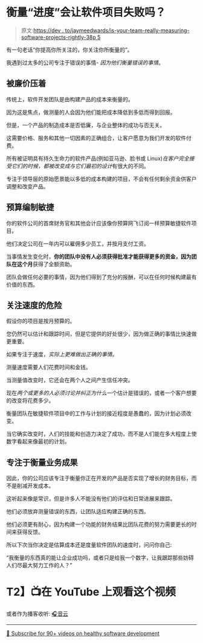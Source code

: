 # 衡量“进度”会让软件项目失败吗？

> 原文:[https://dev . to/jaymeedwards/is-your-team-really-measuring-software-projects-rightly-38p 5](https://dev.to/jaymeedwards/is-your-team-really-measuring-software-projects-correctly-38p5)

有一句老话“你提高你所关注的，你关注你所衡量的”。

我遇到过太多的公司专注于错误的事情- *因为他们衡量错误的事情*。

## [](#the-pressure-to-be-cheap)被廉价压着

传统上，软件开发团队是由构建产品的成本来衡量的。

因为这是焦点，做测量的人会因为他们能把成本降低到多低而得到回报。

但是，一个产品的制造成本是否低廉，与企业整体的成功与否无关。

这需要价格、服务和其他一切因素的正确组合，让客户愿意为我们开发的软件付费。

所有被证明具有持久生命力的软件产品(例如亚马逊、脸书或 Linux)*在客户完全接受它们的时候，都被改变成与它们最初的设计*有很大的不同。

专注于领导层的原始愿景能以多低的成本构建的项目，不会有任何剩余资金供客户调整和改变产品。

## [](#budgeting-agile)预算编制敏捷

你的软件公司的首席财务官和其他会计应该像你预算网飞订阅一样预算敏捷软件项目。

他们决定公司在一年内可以雇佣多少员工，并按月支付工资。

当事情发生变化时，**你的团队中没有人必须获得批准才能获得更多的资金，因为团队在这个月**获得了全额资助。

团队会做任何必要的事情，因为他们得到了充分的报酬，可以在任何时候构建最有价值的东西。

## [](#the-danger-of-focusing-on-speed)关注速度的危险

假设你的项目是按月预算的。

您仍然可以估计和跟踪时间，但是它提供的好处很少，因为做正确的事情比快速做更重要。

如果专注于速度，*实际上更难做出正确的事情*。

测量速度需要人们花费时间和金钱。

当测量值改变时，它还会在两个人之间产生信任冲突。

现在*两个或更多的人必须讨论并纠正为什么*一个估计是错误的，或者一个客户想要的改变将花费多少。

衡量团队在敏捷软件项目中的工作与计划的接近程度是愚蠢的，因为计划必须改变。

当它确实改变时，人们的技能和创造力决定了成功，而不是人们能在多大程度上使数字看起来像最初的计划。

## [](#focus-on-measuring-business-outcomes)专注于衡量业务成果

因此，你的公司应该专注于衡量你正在开发的产品是否实现了增长的财务目标，而不是削减开发成本。

这听起来像是常识，但是许多人不能没有他们的评估和日常进展来跟踪。

他们必须放弃测量错误的东西，让团队适应构建正确的东西。

他们必须更有耐心，因为构建一个功能的财务结果比团队花费的努力需要更长的时间来获得反馈。

所以下次当你决定是估算成本还是度量软件团队的速度时，问问你自己:

“我衡量的东西真的能让企业成功吗，或者只是给我一个数字，让我跟踪那些妨碍人们尽最大努力工作的人？”

# T2】📺在 YouTube 上观看这个视频

或者作为播客收听:
[🎧音云](https://soundcloud.com/jayme-edwards-media/is-your-team-really-measuring-software-projects-correctly)

* * *

[🔔 Subscribe for 90+ videos on healthy software development](https://YouTube.com/c/JaymeEdwardsmedia?sub_confirmation=1)